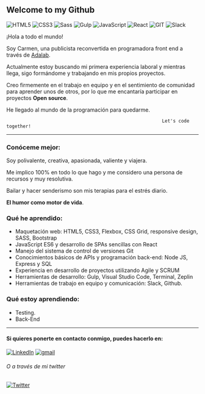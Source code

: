 
## Welcome to my Github

![HTML5](https://img.shields.io/badge/-HTML5-%23E34F26?logo=html5&logoColor=white)
![CSS3](https://img.shields.io/badge/-CSS3-%231572B6?logo=css3&logoColor=white)
![Sass](https://img.shields.io/badge/-Sass-%23CC6699?logo=sass&logoColor=white)
![Gulp](https://img.shields.io/badge/-Gulp-%23CF4647?logo=Gulp&logoColor=white)
![JavaScript](https://img.shields.io/badge/-JavaScript-%23F7DF1E?logo=javascript&logoColor=white)
![React](https://img.shields.io/badge/-React-%2361DAFB?logo=react&logoColor=white)
![GIT](https://img.shields.io/badge/-Git-%23F05032?logo=git&logoColor=white)
![Slack](https://img.shields.io/badge/-Slack-%234A154B?logo=Slack&logoColor=white)
<!--Hello everyone! 
I'm Carmen,a junior developer front end. I´ve recently finished a bootcamp in Adalad and I'm exciting to have my first work experience meanwhile 
I’m currently working on personal projects and I’m looking to collaborate on Open Source projects.
If you have any idea to develop, let's talk about it! -->

¡Hola a todo el mundo! 

Soy Carmen, una publicista reconvertida en programadora front end a través de [Adalab](https://adalab.es/).

Actualmente estoy buscando mi primera experiencia laboral y mientras llega, sigo formándome y trabajando en mis propios proyectos. 

Creo firmemente en el trabajo en equipo y en el sentimiento de comunidad para aprender unos de otros, por lo que me encantaría participar en proyectos **Open source**.

He llegado al mundo de la programación para quedarme.

                                                             Let's code together!  
<hr/>

### Conóceme mejor:

Soy polivalente, creativa, apasionada, valiente y viajera.

Me implico 100% en todo lo que hago y me considero una persona de recursos y muy resolutiva.

Bailar y hacer senderismo son mis terapias para el estrés diario. 

**El humor como motor de vida**. 

### Qué he aprendido:
- Maquetación web: HTML5, CSS3, Flexbox, CSS Grid, responsive design, SASS, Bootstrap
- JavaScript ES6 y desarrollo de SPAs sencillas con React
- Manejo del sistema de control de versiones Git
- Conocimientos básicos de APIs y programación back-end: Node JS, Express y SQL
- Experiencia en desarrollo de proyectos utilizando Agile y SCRUM
- Herramientas de desarrollo: Gulp, Visual Studio Code, Terminal, Zeplin
- Herramientas de trabajo en equipo y comunicación: Slack, Github.

### Qué estoy aprendiendo: 
- Testing.
- Back-End
***

<h4>Si quieres ponerte en contacto conmigo, puedes hacerlo en:</h4>
<a href="https://www.linkedin.com/in/carmen-ramart/"><img img alt="LinkedIn" src="https://img.shields.io/badge/linkedin-0e76a8.svg?&style=for-the-badge&logo=linkedin&logoColor=white" /></a> 
<a href="mailto:carmen.rama91@gmail.com"><img alt="gmail" src="https://img.shields.io/badge/gmail-red.svg?&style=for-the-badge&logo=gmail&logoColor=white" /></a>

<h6> O a través de mi twitter </h6><a href="https://twitter.com/CM_Ramart"><img alt="Twitter" src="https://img.shields.io/badge/twitter-%231DA1F2.svg?&style=for-the-badge&logo=twitter&logoColor=white" /></a>


